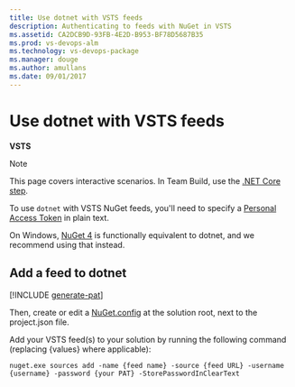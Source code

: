 ```yaml
---
title: Use dotnet with VSTS feeds
description: Authenticating to feeds with NuGet in VSTS
ms.assetid: CA2DCB9D-93FB-4E2D-B953-BF78D5687B35
ms.prod: vs-devops-alm
ms.technology: vs-devops-package
ms.manager: douge
ms.author: amullans
ms.date: 09/01/2017
---
```


[//]: # (monikerRange: 'vsts') 

# Use dotnet with VSTS feeds

**VSTS**

> [!NOTE]
> This page covers interactive scenarios. In Team Build, use the [.NET Core step](../../build-release/tasks/build/dotnet-core.md). 

To use `dotnet` with VSTS NuGet feeds, you'll need to specify a [Personal Access Token](../../accounts/use-personal-access-tokens-to-authenticate.md) in plain text. 

On Windows, [NuGet 4](nuget-exe.md) is functionally equivalent to dotnet, and we recommend using that instead.

## Add a feed to dotnet
[!INCLUDE [generate-pat](../_shared/generate-pat.md)]

Then, create or edit a [NuGet.config](http://docs.nuget.org/Consume/NuGet-Config-File#config-file-reference) at the solution root, next to the project.json file.

Add your VSTS feed(s) to your solution by running the following command (replacing {values} where applicable):

```
nuget.exe sources add -name {feed name} -source {feed URL} -username {username} -password {your PAT} -StorePasswordInClearText
```